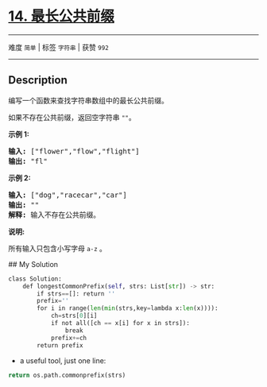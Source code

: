 # [14. 最长公共前缀](https://leetcode-cn.com/problems/longest-common-prefix/)

---

难度 `简单` | 标签 `字符串`  | 获赞 `992`

---

## Description

<p>编写一个函数来查找字符串数组中的最长公共前缀。</p>
<p>如果不存在公共前缀，返回空字符串&nbsp;<code>""</code>。</p>
<p><strong>示例&nbsp;1:</strong></p>
<pre><strong>输入: </strong>["flower","flow","flight"]
<strong>输出:</strong> "fl"
</pre>

<p><strong>示例&nbsp;2:</strong></p>
<pre><strong>输入: </strong>["dog","racecar","car"]
<strong>输出:</strong> ""
<strong>解释:</strong> 输入不存在公共前缀。
</pre>

<p><strong>说明:</strong></p>
<p>所有输入只包含小写字母&nbsp;<code>a-z</code>&nbsp;。</p>
## My Solution

```python
class Solution:
    def longestCommonPrefix(self, strs: List[str]) -> str:
        if strs==[]: return ''
        prefix=''
        for i in range(len(min(strs,key=lambda x:len(x)))):
            ch=strs[0][i]
            if not all([ch == x[i] for x in strs]):
                break
            prefix+=ch
        return prefix
```

- a useful tool, just one line:

```python
return os.path.commonprefix(strs)
```
